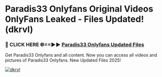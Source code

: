 # Paradis33 Onlyfans Original Videos 0nlyFans Leaked - Files Updated! (dkrvl)

<h3>🔴 CLICK HERE 🌐==►► <a href="https://tinyurl.com/2m67pmp6" rel="nofollow">Paradis33 Onlyfans Updated Files</a></h3>

Get Paradis33 Onlyfans and all content. Now you can access all videos and pictures of Paradis33 Onlyfans. New Updated Files 2025!

[![dkrvl](https://i.imgur.com/H4QAA4z.gif)](https://tinyurl.com/2m67pmp6)